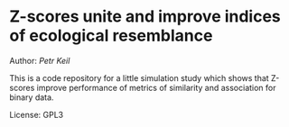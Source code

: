 # Z-scores unite and improve indices of ecological resemblance

Author: *Petr Keil*

This is a code repository for a little simulation study which shows that 
Z-scores improve performance of metrics of similarity and
association for binary data.

License: GPL3



